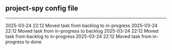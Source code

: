 project-spy config file
---

---

2025-03-24 22:12	Moved task from backlog to in-progress
2025-03-24 22:12	Moved task from in-progress to backlog
2025-03-24 22:12	Moved task from backlog to in-progress
2025-03-24 22:12	Moved task from in-progress to done